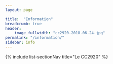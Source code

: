 ```yaml
---
layout: page

title:  "Information"
breadcrumb: true
header:
    image_fullwidth: "cc2920-2018-06-24.jpg"
permalink: "/information/"
sidebar: info
---
```


{% include list-sectionNav title="Le CC2920" %}

